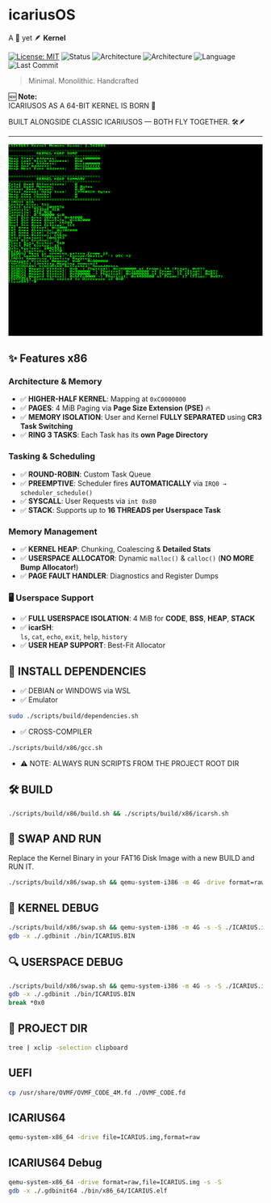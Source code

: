 # icariusOS

A 🗿 yet 🪶 **Kernel**

[![License: MIT](https://img.shields.io/badge/License-MIT-blue.svg)](https://opensource.org/licenses/MIT)
![Status](https://img.shields.io/badge/status-in_development-yellow)
![Architecture](https://img.shields.io/badge/arch-x86-blue)
![Architecture](https://img.shields.io/badge/arch-x64-blue)
![Language](https://img.shields.io/badge/language-C%20%26%20Assembly-blueviolet)
![Last Commit](https://img.shields.io/github/last-commit/koehme/icariusos)

> Minimal. Monolithic. Handcrafted

 🆕 **Note:**  
ICARIUSOS AS A 64-BIT KERNEL IS BORN 🚀

BUILT ALONGSIDE CLASSIC ICARIUSOS — BOTH FLY TOGETHER. 🛠️🪶

---

![Boot Demo](assets/icariusOS.gif)

## ✨ Features x86

### Architecture & Memory
- ✅ **HIGHER-HALF KERNEL**: Mapping at `0xC0000000`
- ✅ **PAGES**: 4 MiB Paging via **Page Size Extension (PSE)** 🔥
- ✅ **MEMORY ISOLATION**: User and Kernel **FULLY SEPARATED** using **CR3 Task Switching**
- ✅ **RING 3 TASKS**: Each Task has its **own Page Directory**

### Tasking & Scheduling
- ✅ **ROUND-ROBIN**: Custom Task Queue 
- ✅ **PREEMPTIVE**: Scheduler fires **AUTOMATICALLY** via `IRQ0 → scheduler_schedule()`
- ✅ **SYSCALL**: User Requests via `int 0x80`
- ✅ **STACK**: Supports up to **16 THREADS per Userspace Task** 

### Memory Management
- ✅ **KERNEL HEAP**: Chunking, Coalescing & **Detailed Stats**
- ✅ **USERSPACE ALLOCATOR**: Dynamic `malloc()` & `calloc()` (**NO MORE Bump Allocator!**)
- ✅ **PAGE FAULT HANDLER**: Diagnostics and Register Dumps

### 🖥️ Userspace Support
- ✅ **FULL USERSPACE ISOLATION**: 4 MiB for **CODE**, **BSS**, **HEAP**, **STACK** 
- ✅ **icarSH**:  
  `ls`, `cat`, `echo`, `exit`, `help`, `history`
- ✅ **USER HEAP SUPPORT**: Best-Fit Allocator

## 🧩 INSTALL DEPENDENCIES

- ✅ DEBIAN or WINDOWS via WSL
- ✅ Emulator

```bash
sudo ./scripts/build/dependencies.sh
```
- ✅ CROSS-COMPILER
```bash
./scripts/build/x86/gcc.sh
```
- ⚠️ NOTE: ALWAYS RUN SCRIPTS FROM THE PROJECT ROOT DIR  

## 🛠️ BUILD

```bash
./scripts/build/x86/build.sh && ./scripts/build/x86/icarsh.sh
```

## 🔁 SWAP AND RUN

Replace the Kernel Binary in your FAT16 Disk Image with a new BUILD and RUN IT.

```bash
./scripts/build/x86/swap.sh && qemu-system-i386 -m 4G -drive format=raw,file=./ICARIUS.img
```

## 🧠 KERNEL DEBUG

```bash
./scripts/build/x86/swap.sh && qemu-system-i386 -m 4G -s -S ./ICARIUS.img
gdb -x ./.gdbinit ./bin/ICARIUS.BIN
```

## 🔍 USERSPACE DEBUG

```bash
./scripts/build/x86/swap.sh && qemu-system-i386 -m 4G -s -S ./ICARIUS.img
gdb -x ./.gdbinit ./bin/ICARIUS.BIN
break *0x0
```

## 🌲 PROJECT DIR

```bash
tree | xclip -selection clipboard
```

## UEFI

```bash
cp /usr/share/OVMF/OVMF_CODE_4M.fd ./OVMF_CODE.fd
```

## ICARIUS64

```bash
qemu-system-x86_64 -drive file=ICARIUS.img,format=raw
```

## ICARIUS64 Debug

```bash
qemu-system-x86_64 -drive format=raw,file=ICARIUS.img -s -S
gdb -x ./.gdbinit64 ./bin/x86_64/ICARIUS.elf
```